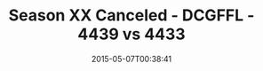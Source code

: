 ---
title: Season XX Canceled - DCGFFL - 4439 vs 4433
teams_score:
- team: 4439
  score:
- team: 4433
  score: 13
mvp: Miles S. (Royal), Barry M. (Navy)
game-ball: N/A
season: 10
week:
date: '2015-05-07T00:38:41'
pageid: season-10-playoff-4439-vs-4433
---